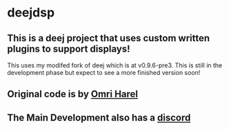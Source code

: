 # deejdsp
## This is a deej project that uses custom written plugins to support displays!
This uses my modifed fork of deej which is at v0.9.6-pre3. This is still in the development phase but expect to see a more finished version soon!

## Original code is by [Omri Harel](deej.rocks)
## The Main Development also has a [discord](https://discord.gg/nf88NJu)
